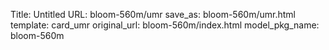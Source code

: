 Title: Untitled
URL: bloom-560m/umr
save_as: bloom-560m/umr.html
template: card_umr
original_url: bloom-560m/index.html
model_pkg_name: bloom-560m

